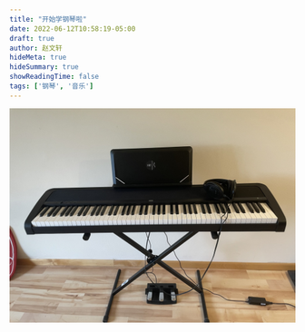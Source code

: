 ```yaml
---
title: "开始学钢琴啦"
date: 2022-06-12T10:58:19-05:00
draft: true
author: 赵文轩
hideMeta: true
hideSummary: true
showReadingTime: false
tags: ['钢琴', '音乐']
---
```

![](piano.jpg)